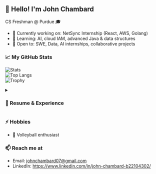 ## 👋 Hello! I'm John Chambard

CS Freshman @ Purdue 🎓

- 🔭 Currently working on: NetSync Internship (React, AWS, Golang)
- 🌱 Learning: AI, cloud IAM, advanced Java & data structures
- 🤝 Open to: SWE, Data, AI internships, collaborative projects

### 📈 My GitHub Stats
![Stats](https://github-readme-stats.vercel.app/api?username=jchambard&show_icons=true&theme=radical)<br>
![Top Langs](https://github-readme-stats.vercel.app/api/top-langs/?username=jchambard&layout=compact&theme=radical)<br>
![Trophy](https://github-profile-trophy.vercel.app/?username=jchambard&theme=onedark)

<details>
  <summary><h3>📝 Resume & Experience</h3></summary>
  - Bear Den: Educational mobile app with backend in Golang, frontend in React Native.<br>
  - Netsync Internship: AWS-powered Integrated Learning Environment with cloud IAM focus.
</details>

### ⚡ Hobbies
- 🏐 Volleyball enthusiast

### 📫 Reach me at
- Email: johnchambard07@gmail.com
- LinkedIn: https://www.linkedin.com/in/john-chambard-b22104302/
